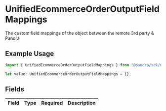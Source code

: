 # UnifiedEcommerceOrderOutputFieldMappings

The custom field mappings of the object between the remote 3rd party & Panora

## Example Usage

```typescript
import { UnifiedEcommerceOrderOutputFieldMappings } from "@panora/sdk/models/components";

let value: UnifiedEcommerceOrderOutputFieldMappings = {};
```

## Fields

| Field       | Type        | Required    | Description |
| ----------- | ----------- | ----------- | ----------- |